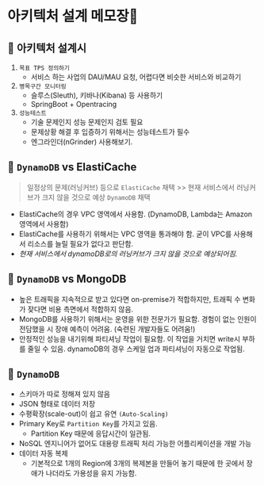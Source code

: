 # 아키텍처 설계 메모장🥕

## 📌 아키텍처 설계시
 1. ``목표 TPS 정의하기``
    - 서비스 하는 사업의 DAU/MAU 요청, 어렵다면 비슷한 서비스와 비교하기 
 2. ``병목구간 모니터링``
    - 슬루스(Sleuth), 키바나(Kibana) 등 사용하기
    - SpringBoot + Opentracing
 3. ``성능테스트``
    - 기술 문제인지 성능 문제인지 검토 필요
    - 문제상황 해결 후 입증하기 위해서는 성능테스트가 필수
    - 엔그라인더(nGrinder) 사용해보기.
   

## 📌 ``DynamoDB`` vs ElastiCache
> 일정상의 문제(러닝커브) 등으로 ``ElastiCache`` 채택 >> 현재 서비스에서 러닝커브가 크지 않을 것으로 예상 ``DynamoDB`` 채택
 - ElastiCache의 경우 VPC 영역에서 사용함. (DynamoDB, Lambda는 Amazon 영역에서 사용함)
 - ElastiCache를 사용하기 위해서는 VPC 영역을 통과해야 함. 굳이 VPC를 사용해서 리소스를 늘릴 필요가 없다고 판단함.
 - _현재 서비스에서 dynamoDB로의 러닝커브가 크지 않을 것으로 예상되어짐._


## 📌 ``DynamoDB`` vs MongoDB 
 - 높은 트래픽을 지속적으로 받고 있다면 on-premise가 적합하지만, 트래픽 수 변화가 잦다면 비용 측면에서 적합하지 않음.
 - MongoDB를 사용하기 위해서는 운영을 위한 전문가가 필요함. 경험이 없는 인원이 전담했을 시 장애 예측이 어려움. (숙련된 개발자들도 어려움!)
 - 안정적인 성능을 내기위해 파티셔닝 작업이 필요함. 이 작업을 거치면 write시 부하를 줄일 수 있음. dynamoDB의 경우 스케일 업과 파티셔닝이 자동으로 작업됨.


## 📌 ``DynamoDB``
 - 스키마가 따로 정해져 있지 않음
 - JSON 형태로 데이터 저장
 - 수평확장(scale-out)이 쉽고 유연 ``(Auto-Scaling)``
 - Primary Key로 ``Partition Key``를 가지고 있음.
    - Partition Key 때문에 응답시간이 일관됨.
 - NoSQL 엔지니어가 없어도 대용량 트래픽 처리 가능한 어플리케이션을 개발 가능
 - 데이터 자동 복제
    - 기본적으로 1개의 Region에 3개의 복제본을 만들어 놓기 때문에 한 곳에서 장애가 나더라도 가용성을 유지 가능함.
 
